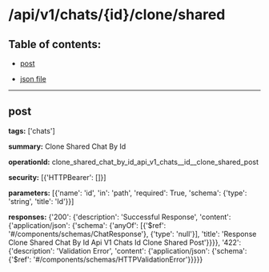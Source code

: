 # /api/v1/chats/{id}/clone/shared

## Table of contents:
- [post](#post)

- [json file](./_api_v1_chats_{id}_clone_shared.json)

---
<a name="post"></a>
## post

**tags:** ['chats']

**summary:** Clone Shared Chat By Id

**operationId:** clone_shared_chat_by_id_api_v1_chats__id__clone_shared_post

**security:** [{'HTTPBearer': []}]

**parameters:** [{'name': 'id', 'in': 'path', 'required': True, 'schema': {'type': 'string', 'title': 'Id'}}]

**responses:** {'200': {'description': 'Successful Response', 'content': {'application/json': {'schema': {'anyOf': [{'$ref': '#/components/schemas/ChatResponse'}, {'type': 'null'}], 'title': 'Response Clone Shared Chat By Id Api V1 Chats  Id  Clone Shared Post'}}}}, '422': {'description': 'Validation Error', 'content': {'application/json': {'schema': {'$ref': '#/components/schemas/HTTPValidationError'}}}}}


